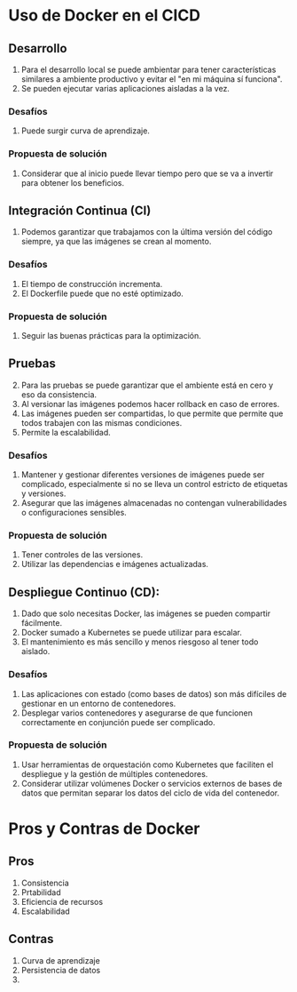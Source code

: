 # Uso de Docker en el CICD
## Desarrollo
1. Para el desarrollo local se puede ambientar para tener características similares a ambiente productivo y evitar el "en mi máquina sí funciona".
2. Se pueden ejecutar varias aplicaciones aisladas a la vez.

### Desafíos
1. Puede surgir curva de aprendizaje.

### Propuesta de solución
1. Considerar que al inicio puede llevar tiempo pero que se va a invertir para obtener los beneficios.

## Integración Continua (CI)
1. Podemos garantizar que trabajamos con la última versión del código siempre, ya que las imágenes se crean al momento.

### Desafíos
1. El tiempo de construcción incrementa.
2. El Dockerfile puede que no esté optimizado.

### Propuesta de solución
1. Seguir las buenas prácticas para la optimización.

## Pruebas
2. Para las pruebas se puede garantizar que el ambiente está en cero y eso da consistencia.
3. Al versionar las imágenes podemos hacer rollback en caso de errores.
4. Las imágenes pueden ser compartidas, lo que permite que permite que todos trabajen con las mismas condiciones.
5. Permite la escalabilidad.

### Desafíos
1. Mantener y gestionar diferentes versiones de imágenes puede ser complicado, especialmente si no se lleva un control estricto de etiquetas y versiones.
2. Asegurar que las imágenes almacenadas no contengan vulnerabilidades o configuraciones sensibles.

### Propuesta de solución
1. Tener controles de las versiones.
2. Utilizar las dependencias e imágenes actualizadas.

## Despliegue Continuo (CD):
1. Dado que solo necesitas Docker, las imágenes se pueden compartir fácilmente.
2. Docker sumado a Kubernetes se puede utilizar para escalar.
3. El mantenimiento es más sencillo y menos riesgoso al tener todo aislado.

### Desafíos
1. Las aplicaciones con estado (como bases de datos) son más difíciles de gestionar en un entorno de contenedores.
2. Desplegar varios contenedores y asegurarse de que funcionen correctamente en conjunción puede ser complicado.

### Propuesta de solución
1. Usar herramientas de orquestación como Kubernetes que faciliten el despliegue y la gestión de múltiples contenedores.
2. Considerar utilizar volúmenes Docker o servicios externos de bases de datos que permitan separar los datos del ciclo de vida del contenedor.

# Pros y Contras de Docker
## Pros
1. Consistencia
2. Prtabilidad
3. Eficiencia de recursos
4. Escalabilidad

## Contras
1. Curva de aprendizaje
2. Persistencia de datos
3. 